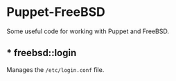 # Puppet-FreeBSD

Some useful code for working with Puppet and FreeBSD.

## * freebsd::login

Manages the `/etc/login.conf` file.

